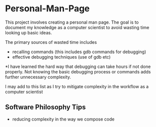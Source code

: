 # Personal-Man-Page
This project involves creating a personal man page. The goal is to document my knowledge as a computer scientist to avoid wasting time looking up basic ideas.

The primary sources of wasted time includes
- recalling commands (this includes gdb commands for debugging)
- effective debugging techniques (use of gdb etc)

*I have learned the hard way that debugging can take hours if not done properly. Not knowing the basic debugging process or commands adds further unnecessary complexity.

I may add to this list as I try to mitigate complexity in the workflow as a computer scientist

## Software Philosophy Tips 
- reducing complexity in the way we compose code
